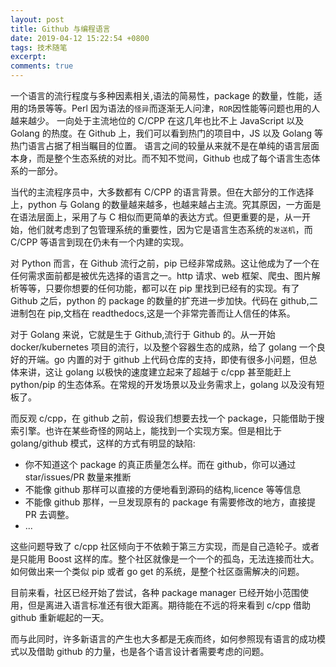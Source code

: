 ```yaml
---
layout: post
title: Github 与编程语言
date: 2019-04-12 15:22:54 +0800
tags: 技术随笔
excerpt: 
comments: true
---
```


一个语言的流行程度与多种因素相关,语法的简易性，package 的数量，性能，适用的场景等等。Perl 因为语法的`怪异`而逐渐无人问津，`ROR`因性能等问题也用的人越来越少。
一向处于主流地位的 C/CPP 在这几年也比不上 JavaScript 以及 Golang 的热度。在 Github 上，我们可以看到热门的项目中，JS 以及 Golang 等热门语言占据了相当瞩目的位置。
语言之间的较量从来就不是在单纯的语言层面本身，而是整个生态系统的对比。而不知不觉间，Github 也成了每个语言生态体系的一部分。

当代的主流程序员中，大多数都有 C/CPP 的语言背景。但在大部分的工作选择上，python 与 Golang 的数量越来越多，也越来越占主流。究其原因，一方面是在语法层面上，采用了与 C 相似而更简单的表达方式。但更重要的是，从一开始，他们就考虑到了包管理系统的重要性，因为它是语言生态系统的`发送机`，而 C/CPP 等语言到现在仍未有一个内建的实现。

对 Python 而言，在 Github 流行之前，pip 已经非常成熟。这让他成为了一个在任何需求面前都是被优先选择的语言之一。http 请求、web 框架、爬虫、图片解析等等，只要你想要的任何功能，都可以在 pip 里找到已经有的实现。有了 Github 之后，python 的 package 的数量的扩充进一步加快。代码在 github,二进制包在 pip,文档在 readthedocs,这是一个非常完善而让人信任的体系。

对于 Golang 来说，它就是生于 Github,流行于 Github 的。从一开始 docker/kubernetes 项目的流行，以及整个容器生态的成熟，给了 golang 一个良好的开端。go 内置的对于 github 上代码仓库的支持，即使有很多小问题，但总体来讲，这让 golang 以极快的速度建立起来了超越于 c/cpp 甚至能赶上 python/pip 的生态体系。在常规的开发场景以及业务需求上，golang 以及没有短板了。

而反观 c/cpp，在 github 之前，假设我们想要去找一个 package，只能借助于搜索引擎。也许在某些奇怪的网站上，能找到一个实现方案。但是相比于 golang/github 模式，这样的方式有明显的缺陷:

* 你不知道这个 package 的真正质量怎么样。而在 github，你可以通过 star/issues/PR 数量来推断
* 不能像 github 那样可以直接的方便地看到源码的结构,licence 等等信息
* 不能像 github 那样，一旦发现原有的 package 有需要修改的地方，直接提 PR 去调整。
* ...

这些问题导致了 c/cpp 社区倾向于不依赖于第三方实现，而是自己造轮子。或者是只能用 Boost 这样的库。整个社区就像是一个一个的孤岛，无法连接而壮大。
如何做出来一个类似 pip 或者 go get 的系统，是整个社区亟需解决的问题。

目前来看，社区已经开始了尝试，各种 package manager 已经开始小范围使用，但是离进入语言标准还有很大距离。期待能在不远的将来看到 c/cpp 借助 github 重新崛起的一天。

而与此同时，许多新语言的产生也大多都是无疾而终，如何参照现有语言的成功模式以及借助 github 的力量，也是各个语言设计者需要考虑的问题。
